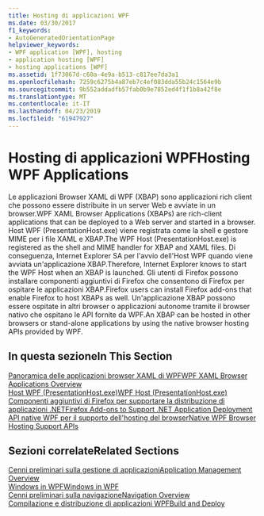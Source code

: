 ```yaml
---
title: Hosting di applicazioni WPF
ms.date: 03/30/2017
f1_keywords:
- AutoGeneratedOrientationPage
helpviewer_keywords:
- WPF application [WPF], hosting
- application hosting [WPF]
- hosting applications [WPF]
ms.assetid: 1f73067d-c60a-4e9a-b513-c817ee7da3a1
ms.openlocfilehash: 7259c6275b4a87eb7c4ef083dda55b24c1564e9b
ms.sourcegitcommit: 9b552addadfb57fab0b9e7852ed4f1f1b8a42f8e
ms.translationtype: MT
ms.contentlocale: it-IT
ms.lasthandoff: 04/23/2019
ms.locfileid: "61947927"
---
```

# <a name="hosting-wpf-applications"></a><span data-ttu-id="3c467-102">Hosting di applicazioni WPF</span><span class="sxs-lookup"><span data-stu-id="3c467-102">Hosting WPF Applications</span></span>
<span data-ttu-id="3c467-103">Le applicazioni Browser XAML di WPF (XBAP) sono applicazioni rich client che possono essere distribuite in un server Web e avviate in un browser.</span><span class="sxs-lookup"><span data-stu-id="3c467-103">WPF XAML Browser Applications (XBAPs) are rich-client applications that can be deployed to a Web server and started in a browser.</span></span> <span data-ttu-id="3c467-104">Host WPF (PresentationHost.exe) viene registrata come la shell e gestore MIME per i file XAML e XBAP.</span><span class="sxs-lookup"><span data-stu-id="3c467-104">The WPF Host (PresentationHost.exe) is registered as the shell and MIME handler for XBAP and XAML files.</span></span> <span data-ttu-id="3c467-105">Di conseguenza, Internet Explorer SA per l'avvio dell'Host WPF quando viene avviata un'applicazione XBAP.</span><span class="sxs-lookup"><span data-stu-id="3c467-105">Therefore, Internet Explorer knows to start the WPF Host when an XBAP is launched.</span></span> <span data-ttu-id="3c467-106">Gli utenti di Firefox possono installare componenti aggiuntivi di Firefox che consentono di Firefox per ospitare le applicazioni XBAP.</span><span class="sxs-lookup"><span data-stu-id="3c467-106">Firefox users can install Firefox add-ons that enable Firefox to host XBAPs as well.</span></span> <span data-ttu-id="3c467-107">Un'applicazione XBAP possono essere ospitate in altri browser o applicazioni autonome tramite il browser nativo che ospitano le API fornite da WPF.</span><span class="sxs-lookup"><span data-stu-id="3c467-107">An XBAP can be hosted in other browsers or stand-alone applications by using the native browser hosting APIs provided by WPF.</span></span>  
  
## <a name="in-this-section"></a><span data-ttu-id="3c467-108">In questa sezione</span><span class="sxs-lookup"><span data-stu-id="3c467-108">In This Section</span></span>  
 [<span data-ttu-id="3c467-109">Panoramica delle applicazioni browser XAML di WPF</span><span class="sxs-lookup"><span data-stu-id="3c467-109">WPF XAML Browser Applications Overview</span></span>](wpf-xaml-browser-applications-overview.md)  
   [<span data-ttu-id="3c467-110">Host WPF (PresentationHost.exe)</span><span class="sxs-lookup"><span data-stu-id="3c467-110">WPF Host (PresentationHost.exe)</span></span>](wpf-host-presentationhost-exe.md)  
  [<span data-ttu-id="3c467-111">Componenti aggiuntivi di Firefox per supportare la distribuzione di applicazioni .NET</span><span class="sxs-lookup"><span data-stu-id="3c467-111">Firefox Add-ons to Support .NET Application Deployment</span></span>](firefox-add-ons-to-support-net-application-deployment.md)  
  [<span data-ttu-id="3c467-112">API native WPF per il supporto dell'hosting del browser</span><span class="sxs-lookup"><span data-stu-id="3c467-112">Native WPF Browser Hosting Support APIs</span></span>](native-wpf-browser-hosting-support-apis.md)  
  
## <a name="related-sections"></a><span data-ttu-id="3c467-113">Sezioni correlate</span><span class="sxs-lookup"><span data-stu-id="3c467-113">Related Sections</span></span>  
 [<span data-ttu-id="3c467-114">Cenni preliminari sulla gestione di applicazioni</span><span class="sxs-lookup"><span data-stu-id="3c467-114">Application Management Overview</span></span>](application-management-overview.md)  
  [<span data-ttu-id="3c467-115">Windows in WPF</span><span class="sxs-lookup"><span data-stu-id="3c467-115">Windows in WPF</span></span>](windows-in-wpf-applications.md)  
  [<span data-ttu-id="3c467-116">Cenni preliminari sulla navigazione</span><span class="sxs-lookup"><span data-stu-id="3c467-116">Navigation Overview</span></span>](navigation-overview.md)  
  [<span data-ttu-id="3c467-117">Compilazione e distribuzione di applicazioni WPF</span><span class="sxs-lookup"><span data-stu-id="3c467-117">Build and Deploy</span></span>](building-and-deploying-wpf-applications.md)
